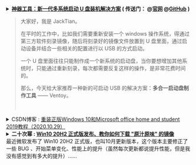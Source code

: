 <details>
    <summary>
    <b>
<a href="https://cloud.tencent.com/developer/article/1653118">神器工具：新一代多系统启动 U 盘装机解决方案</a>
        ( 传送门：
@<a href="https://www.ventoy.net/cn/">官网</a>
@<a href=https://github.com/ventoy/Ventoy">GitHub</a> )
</b> <br/>    
<blockquote> <p>大家好，我是 JackTian。</p>
<p>在平时的工作中，比如我们需要重新安装一个 windows 操作系统，得通过第三方软件刻录镜像，随后将刻录好的镜像文件放置到 U 盘里面，通过启动设备并结合一些相关的配置进行以 USB 的方式启动。</p>
<p>一个 U 盘里面往往只能制作成一个新系统的启动盘，当你要想增加其他系统时，只能通过重新刻录，每次都需要反复这样的操作，是非常花费时间的。</p>
<p>那么，今天给大家推荐一种新的可启动 USB 的解决方案：<strong>多合一启动盘制作工具</strong> —— Ventoy。</p>
<br/></blockquote>
</summary> 
<h1>
<span>神器工具：新一代多系统启动 U 盘装机解决方案</span>
</h1>
<div class="article-infos-wrap">
<div class="article-infos">
<span class="article-info">
<time dateTime="2020-06-30 14:37:10" title="2020-06-30 14:37:10"> 2020-06-30<span class="com-v-box">2020-06-30 14:37:10</span>
</time>
</span>
<span class="article-info">阅读 <!-- -->171</span>0</div>
<div class="article-infos-extra">
</div>
</div>
</div>
<div class="com-markdown-collpase">
<div class="com-markdown-collpase-main">
<div class="rno-markdown J-articleContent"><br/>
<img src="https://ask.qcloudimg.com/http-save/yehe-6849268/hjlflz0al5.jpeg"/><br/>

<img src="https://ask.qcloudimg.com/http-save/yehe-6849268/1ym74qaon6.png"/>
<br/>
<h4 id="%E4%BB%80%E4%B9%88%E6%98%AF-Ventoy%EF%BC%9F" name="%E4%BB%80%E4%B9%88%E6%98%AF-Ventoy%EF%BC%9F">
<strong>什么是 Ventoy？</strong>
</h4>
<p>Ventoy 是一个免费制作可启动 U 盘的开源工具，有了 Ventoy 就无需反复格式化 U 盘，只需把 ISO 文件拷贝到 U 盘里面就可以启动了，无需其他操作。</p>
<p>可一次性拷贝多个不同类型的 ISO 文件，在启动 Ventoy 时，将显示一个菜单来进行选择，无差异支持 Legacy BIOS 和 UEFI 模式。</p>
<h4 id="Ventoy-%E7%89%B9%E7%82%B9" name="Ventoy-%E7%89%B9%E7%82%B9">
<strong>Ventoy 特点</strong>
</h4>
<ul class="ul-level-0">
<li>开源、使用简单、快速</li>
<li>直接从 ISO 文件启动，无需解开</li>
<li>支持 Legacy + UEFI 模式（UEFI 模式支持安全启动）</li>
<li>支持持久化</li>
<li>支持直接启动 WIM 文件</li>
<li>支持自动安装部署</li>
<li>支持超过 4GB 的 ISO 文件</li>
<li>支持保留 ISO 原始的启动菜单</li>
<li>支持多种常见的操作系统（Windows、Linux、VMware ESXi 等）</li>
<li>支持插件扩展</li>
<li>支持启动过程中 U 盘设置写保护</li>
<li>支持 ISO 文件显示列表模式和目录模式</li>
<li>不影响 U 盘的使用，在升级时数据将不会丢失，无需跟随操作系统的升级而升级</li>
</ul>
<h4 id="Ventoy-%E5%AE%89%E8%A3%85%E5%8C%85%E4%B8%8B%E8%BD%BD%E5%9C%B0%E5%9D%80" name="Ventoy-%E5%AE%89%E8%A3%85%E5%8C%85%E4%B8%8B%E8%BD%BD%E5%9C%B0%E5%9D%80">
<strong>Ventoy 安装包下载地址</strong>
</h4>
<blockquote>
<p>https://ventoy.lanzous.com/b01bd54gb</p>
</blockquote>
<p>Ventoy 提供了 Windows 和 Linux 两个系统版本的控制工具，具体使用方法如下：</p>
<h4 id="Windows-%E5%AE%89%E8%A3%85-Ventoy" name="Windows-%E5%AE%89%E8%A3%85-Ventoy">
<strong>Windows 安装 Ventoy</strong>
</h4>
<p>下载  ventoy-1.0.12-windows.zip 安装包，解压。</p>
<p>执行 <code>Ventoy2Disk.exe</code>，选择 U 盘设备，点击<code>安装</code>按钮即可。</p>
<br/>
<img src="https://ask.qcloudimg.com/http-save/yehe-6849268/vg3odmyq7s.png"/>
<br/>
<ul class="ul-level-0">
<li>Ventoy In Package：当前安装包里面的 Ventoy 版本号；</li>
<li>Ventoy In Device：U 盘中已安装的 Ventoy 版本号，如果为空则表示未安装过 Ventoy；</li>
<li>Install：把 Ventoy 安装到 U 盘，只第一次时需要，其他情况只 Update 升级即可；</li>
<li>Update：升级 U 盘中的 Ventoy 版本，升级不会影响 ISO 文件；</li>
</ul>
<h4 id="Linux-%E5%AE%89%E8%A3%85-Ventoy" name="Linux-%E5%AE%89%E8%A3%85-Ventoy">
<strong>Linux 安装 Ventoy</strong>
</h4>
<p>下载 ventoy-1.0.12-linux.tar.gz 安装包，解压之后的目录下执行此脚本。</p>
<p>在终端以 root 用户权限执行如下命令：</p>
<pre class="prism-token token language-javascript"># sh Ventoy2Disk.sh -i /dev/XXX`
</pre>
<p>而对于一些操作系统（ubuntu / deepin）来说， 执行时需在前面加 sudo</p>
<pre class="prism-token token language-javascript">$ sudo sh Ventoy2Disk.sh -i /dev/XXX
</pre>
<p>其中<code>/dev/XXX</code>是 U 盘对应的设备名，比如：<code>/dev/sdb</code>，必须输入正确的设备名，如果输入错误可能会把你的系统盘格式化，
    因为 Ventoy 不会检查你摄入的设备名是本地磁盘还是 U 盘。</p>
<p>
<strong>选项含义：</strong>
</p>
<ul class="ul-level-0">
<li>-i：安装 ventoy 到磁盘中 （如果对应磁盘已经安装了 ventoy，则会失败）；</li>
<li>-I：强制安装 ventoy 到磁盘中；</li>
<li>-u：升级磁盘中的 ventoy 版本；</li>
</ul>
<blockquote>
<p>
<strong>注意：</strong> USB 驱动器将被格式化，安装后所有数据将会丢失。


只需要安装一次 Ventoy，之后所需要做的就是将 ISO 文件复制到 USB。


您也可以将其用作普通的 USB 驱动器来存储文件，这将不会影响 Ventoy 的功能。</p>
</blockquote>
<h4 id="%E6%8B%B7%E8%B4%9D-ISO-%E6%96%87%E4%BB%B6" name="%E6%8B%B7%E8%B4%9D-ISO-%E6%96%87%E4%BB%B6">
<strong>拷贝 ISO 文件</strong>
</h4>
<p>Ventoy 安装完成后，U 盘将会被分为两个区。</p>
<p>第一个分区：将会被默认格式化为 exFAT 格式的文件系统，这个分区你可以存放日常使用的普通文件，当作日常普通 U 盘使用。</p>
<p>当你再次需要制作启动盘时，你只需将 ISO 文件拷贝到此分区中即可。</p>
<p>你也可以将 ISO 文件存放置在其他任何位置，Ventoy 将会递归搜索所有目录和子目录，进行查找所有 ISO 文件，并按启动字母顺序进行列出。</p>
<blockquote>
<p>
<strong>注意：</strong> ISO 文件的完整路径（目录，子目录和文件名）不能包含空格或非 ASCII 字符，拷贝到 ISO 文件后，会直接做启动引导。</p>
</blockquote>
<h4 id="%E6%9B%B4%E6%96%B0-ISO-%E6%96%87%E4%BB%B6" name="%E6%9B%B4%E6%96%B0-ISO-%E6%96%87%E4%BB%B6">
<strong>更新 ISO 文件</strong>
</h4>
<p>如发布了新版本的 Ventoy，则可以将其更新到USB驱动器。</p>
<blockquote>
<p>
<strong>注意：</strong> 升级操作是安全的，第一个分区中的所有文件都将保持不变。</p>
</blockquote>
<h4 id="%E5%A4%9A%E7%B3%BB%E7%BB%9F%E5%90%AF%E5%8A%A8%E8%8F%9C%E5%8D%95%E9%80%89%E6%8B%A9" name="%E5%A4%9A%E7%B3%BB%E7%BB%9F%E5%90%AF%E5%8A%A8%E8%8F%9C%E5%8D%95%E9%80%89%E6%8B%A9">
<strong>多系统启动菜单选择</strong>
</h4>
<p>当你将 U 盘插在电脑上时，按 <code>del</code>、<code>F1</code>、<code>F8</code> 键进入主板选项启动 U 盘，这里考虑到不同设备的按键启动 U 盘的方式不同，可多次尝试不同的键即可显示出菜单。</p>
<p>进入菜单选项中选择你要安装的系统后，将会显示安装流程了。</p>
<p>如果你担心在物理机上操作会出现问题的话，可以提前先在自己的 VMware 虚拟机中验证一下你的 U 盘启动盘所有系统是否都能够顺利进入到正常的安装流程中。</p>
<br/>
<img src="https://ask.qcloudimg.com/http-save/yehe-6849268/9i7sylxpmq.png"/>
<br/>
<h4 id="%E4%BC%A0%E9%80%81%E9%97%A8%EF%BC%9A" name="%E4%BC%A0%E9%80%81%E9%97%A8%EF%BC%9A">
<strong>传送门：</strong>
</h4>
<p>官网地址：https://www.ventoy.net/
GitHub 地址：https://github.com/ventoy/Ventoy</p>
<h4 id="%E6%80%BB%E7%BB%93" name="%E6%80%BB%E7%BB%93">
<strong>总结</strong>
</h4>
<p>Ventoy 是一种新的可启动 USB 装机解决方案，相比传统装机的解决方案要好用的多，其 Ventoy 最终目的在于将制作好的 U 盘启动盘，依然是可以当作普通 U 盘进行使用。</p>
<p>你可随意删除或添加操作系统 ISO 镜像文件，不必每安装一个操作系统需先将它进行格式化，而针对大容量的 U 盘来说，同时也有了更多空余空间的使用存放其他文件。</p>
<p>当某一个系统更新换代了，你如果想更新系统，无需每次将新版本的系统镜像刻录至 U 盘中做启动盘，大大节省了你装机时的工作效率。</p>
</div>
</details>

<details>
    <summary>
    CSDN博客 : <a href="https://blog.csdn.net/jing_zhong/article/details/109353456">重装正版Windows 10和Microsoft office home and student 2019教程（2020.10.29）</a>
     </summary> 
  <h1>目录</h1> 
<h2>环境准备&#xff1a;一个U盘&#xff08;至少8G&#xff09;</h2> 
<h2>步骤</h2> 
<h3>        第一步  利用微软下载工具制作U盘启动盘</h3> 
<p>           到微软官网下载Windows 10 界面&#xff0c;“点击立即下载工具”后会弹出一个下载界面&#xff0c;</p> 
<p style="text-align:center;"><img alt="" src="https://img-blog.csdnimg.cn/2020102910534752.jpg?x-oss-process&#61;image/watermark,type_ZmFuZ3poZW5naGVpdGk,shadow_10,text_aHR0cHM6Ly9ibG9nLmNzZG4ubmV0L2ppbmdfemhvbmc&#61;,size_16,color_FFFFFF,t_70" /></p> 
<p>          下载此文件MediaCreationTool20H2.exe完成后&#xff0c;双击运行&#xff08;此时记得将U盘插到电脑上&#xff09;</p> 
<p style="text-align:center;"><img alt="" height="148" src="https://img-blog.csdnimg.cn/20201029105449660.jpg" width="978" /></p> 
<p>         运行后&#xff0c;如下图所示&#xff0c;选择自己所需的配置&#xff0c;接受许可&#xff0c;选择为另一台电脑创建安装介质&#xff0c;选择Windows10系统的语言、体系结构和版本&#xff0c;安装介质选择U盘&#xff0c;一直点击下一步&#xff0c;</p> 
<p style="text-align:center;"><img alt="" src="https://img-blog.csdnimg.cn/20201029105717441.jpg?x-oss-process&#61;image/watermark,type_ZmFuZ3poZW5naGVpdGk,shadow_10,text_aHR0cHM6Ly9ibG9nLmNzZG4ubmV0L2ppbmdfemhvbmc&#61;,size_16,color_FFFFFF,t_70" /></p> 
<p style="text-align:center;"><img alt="" src="https://img-blog.csdnimg.cn/2020102910573649.jpg?x-oss-process&#61;image/watermark,type_ZmFuZ3poZW5naGVpdGk,shadow_10,text_aHR0cHM6Ly9ibG9nLmNzZG4ubmV0L2ppbmdfemhvbmc&#61;,size_16,color_FFFFFF,t_70" /></p> 
<p style="text-align:center;"><img alt="" src="https://img-blog.csdnimg.cn/20201029105753255.jpg?x-oss-process&#61;image/watermark,type_ZmFuZ3poZW5naGVpdGk,shadow_10,text_aHR0cHM6Ly9ibG9nLmNzZG4ubmV0L2ppbmdfemhvbmc&#61;,size_16,color_FFFFFF,t_70" /></p> 
<p style="text-align:center;"><img alt="" src="https://img-blog.csdnimg.cn/20201029105813483.jpg?x-oss-process&#61;image/watermark,type_ZmFuZ3poZW5naGVpdGk,shadow_10,text_aHR0cHM6Ly9ibG9nLmNzZG4ubmV0L2ppbmdfemhvbmc&#61;,size_16,color_FFFFFF,t_70" /></p> 
<p>         然后选择自己插在电脑上的U盘即可&#xff0c;程序会自动下载Windows10系统到U盘中&#xff0c;同时会将U盘格式化。最后&#xff0c;U盘启动盘制作完成后拔掉即可。</p> 
<h3>        第二步  为另一台电脑安装Windows 10系统</h3> 
<p>           首先在要安装Windows10系统的电脑上插好刚才制作好的U盘&#xff0c;点击开机键启动电脑&#xff0c;当出现电脑的品牌图标后&#xff0c;多次点击bios启动键&#xff08;如F12&#xff09;&#xff0c;不同品牌的电脑bios键有所不同&#xff0c;进入后选择UEFI U盘来引导&#xff08;boot&#xff09;并按Enter键确认</p> 
<p style="text-align:center;"><img alt="" src="https://img-blog.csdnimg.cn/20201029111257650.jpg?x-oss-process&#61;image/watermark,type_ZmFuZ3poZW5naGVpdGk,shadow_10,text_aHR0cHM6Ly9ibG9nLmNzZG4ubmV0L2ppbmdfemhvbmc&#61;,size_16,color_FFFFFF,t_70" /></p> 
<p>           此时就会进入用户界面来正常安装Windows10系统&#xff0c;界面会让用户选择系统安装的分区&#xff0c;一般来说都选固态的128G硬盘。</p> 
<p style="text-align:center;"><img alt="" src="https://img-blog.csdnimg.cn/2020102919595048.png?x-oss-process&#61;image/watermark,type_ZmFuZ3poZW5naGVpdGk,shadow_10,text_aHR0cHM6Ly9ibG9nLmNzZG4ubmV0L2ppbmdfemhvbmc&#61;,size_16,color_FFFFFF,t_70" /></p> 
<p style="text-align:center;"><img alt="" src="https://img-blog.csdnimg.cn/20201029200036887.png?x-oss-process&#61;image/watermark,type_ZmFuZ3poZW5naGVpdGk,shadow_10,text_aHR0cHM6Ly9ibG9nLmNzZG4ubmV0L2ppbmdfemhvbmc&#61;,size_16,color_FFFFFF,t_70" /></p> 
<p> </p> 
<p style="text-align:center;"><img alt="" src="https://img-blog.csdnimg.cn/2020102919571296.jpg?x-oss-process&#61;image/watermark,type_ZmFuZ3poZW5naGVpdGk,shadow_10,text_aHR0cHM6Ly9ibG9nLmNzZG4ubmV0L2ppbmdfemhvbmc&#61;,size_16,color_FFFFFF,t_70" /></p> 
<p> </p> 
<p>          如果遇到Bitlocker加锁的情况提示选定分区上启用了BitLocker驱动器加密&#xff0c;则无法正常安装&#xff08;如上图所示&#xff09;&#xff0c;<a href="https://www.baidu.com/link?url&#61;TqWlfaXjGlRlxkQwIxL8jYfYWA7VKTpFaFMEHJolosr6W4cfBlpAd17jPqIqj8krGKjEWmiGuZ25Eiwf0gwxWIlu-8DDD51UcpyQfdaFsoRs78BUwT1ouPaagiAQG5Od&amp;wd&#61;&amp;eqid&#61;8f79090a0004421d000000065f9a3325">需要登录微软账号查找我的BitLocker恢复密钥</a>&#xff0c;在自己的微软账号界面中可以看到自己的恢复密钥&#xff1a;</p> 
<p style="text-align:center;"><img alt="" src="https://img-blog.csdnimg.cn/20201029195845938.jpg?x-oss-process&#61;image/watermark,type_ZmFuZ3poZW5naGVpdGk,shadow_10,text_aHR0cHM6Ly9ibG9nLmNzZG4ubmV0L2ppbmdfemhvbmc&#61;,size_16,color_FFFFFF,t_70" /></p> 
<p>          然后在Windows安装界面选择修复计算机&#xff0c;选择疑难解答-&gt;高级选项-&gt;命令提示符</p> 
<p style="text-align:center;"><img alt="" src="https://img-blog.csdnimg.cn/20201029200131847.jpg?x-oss-process&#61;image/watermark,type_ZmFuZ3poZW5naGVpdGk,shadow_10,text_aHR0cHM6Ly9ibG9nLmNzZG4ubmV0L2ppbmdfemhvbmc&#61;,size_16,color_FFFFFF,t_70" /></p> 
<p style="text-align:center;"><img alt="" src="https://img-blog.csdnimg.cn/20201029200224223.jpg?x-oss-process&#61;image/watermark,type_ZmFuZ3poZW5naGVpdGk,shadow_10,text_aHR0cHM6Ly9ibG9nLmNzZG4ubmV0L2ppbmdfemhvbmc&#61;,size_16,color_FFFFFF,t_70" /></p> 
<p style="text-align:center;"><img alt="" src="https://img-blog.csdnimg.cn/20201029200252591.jpg?x-oss-process&#61;image/watermark,type_ZmFuZ3poZW5naGVpdGk,shadow_10,text_aHR0cHM6Ly9ibG9nLmNzZG4ubmV0L2ppbmdfemhvbmc&#61;,size_16,color_FFFFFF,t_70" /></p> 
<p>         在命令提示符界面&#xff08;相当于cmd窗口&#xff09;&#xff0c;依次输入以下四步命令&#xff1a;</p> 
<p>&#xff08;1&#xff09;diskpart命令是为了执行diskpart工具</p> 
<p>&#xff08;2&#xff09;list disk &#xff08;列出磁盘列表&#xff09;</p> 
<p>&#xff08;3&#xff09;select disk X(X这里应替换为0或1或2),具体要看自己需要把Windows10系统安装到那块硬盘上&#xff0c;请务必看清楚&#xff0c;因为这时候U盘也会出现在列表里&#xff0c;下一步的命令会清空硬盘里所有的分区</p> 
<p>&#xff08;4&#xff09;clean &#xff08;对硬盘分区进行清理&#xff0c;恢复初始化&#xff0c;彻底清理掉&#xff09;</p> 
<pre><code class="language-bash">diskpart
list disk
select disk 0
clean</code></pre> 
<p>           然后重新启动电脑进行U盘安装Windows10正版系统&#xff0c;选择好Windows10要安装的分区为电脑的固态硬盘&#xff0c;之后一直点击下一步即可&#xff0c;最后建议连接以太网在系统中登录自己微软账号&#xff0c;安装完后的系统如下图所示&#xff1a;</p> 
<p style="text-align:center;"><img alt="" src="https://img-blog.csdnimg.cn/20201029201024841.jpg?x-oss-process&#61;image/watermark,type_ZmFuZ3poZW5naGVpdGk,shadow_10,text_aHR0cHM6Ly9ibG9nLmNzZG4ubmV0L2ppbmdfemhvbmc&#61;,size_16,color_FFFFFF,t_70" /></p> 
<h3>     </h3> 
<p style="text-align:center;"><img alt="" src="https://img-blog.csdnimg.cn/20201029202454411.jpg?x-oss-process&#61;image/watermark,type_ZmFuZ3poZW5naGVpdGk,shadow_10,text_aHR0cHM6Ly9ibG9nLmNzZG4ubmV0L2ppbmdfemhvbmc&#61;,size_16,color_FFFFFF,t_70" /></p> 
<h3>        第三步 安装Microsoft home and student 2019</h3> 
<p>           由于刚才安装好的Windows10正版系统自带的时Office 365&#xff0c;并且这个Office 365只能免费试用过期后还需购买&#xff0c;所以为了安装Microsoft home and student 2019,需要安装包文件&#xff0c;首先登录自己的微软账号&#xff0c;进入服务与订阅一栏&#xff0c;界面中可查看到自己订阅的产品&#xff0c;其中就有Microsoft home and student 2019,点击右侧的<strong>安装</strong></p> 
<p style="text-align:center;"><img alt="" src="https://img-blog.csdnimg.cn/20201029201445104.jpg?x-oss-process&#61;image/watermark,type_ZmFuZ3poZW5naGVpdGk,shadow_10,text_aHR0cHM6Ly9ibG9nLmNzZG4ubmV0L2ppbmdfemhvbmc&#61;,size_16,color_FFFFFF,t_70" /></p> 
<p>下载的文件就是Office 家庭和学生版2019的离线版安装包&#xff0c;大小为3.6GB&#xff0c;文件名为 HomeStudent2019Retail .img</p> 
<p style="text-align:center;"><img alt="" height="52" src="https://img-blog.csdnimg.cn/20201029201708744.jpg" width="213" /></p> 
<p>下载完成后&#xff0c;双击HomeStudent2019Retail.img文件&#xff0c;可以根据自身需要选择32位或64位的Setup.exe进行Office家庭和学生版2019的安装&#xff08;如果提示无法安装&#xff0c;则需要将Office 365卸载掉并重启电脑&#xff09;&#xff0c;安装完成后登录个人微软账号&#xff0c;打开word-&gt;帐户&#xff0c;右侧会显示本产品属于自己的微软账号&#xff0c;并且Office已经激活。</p> 
<p style="text-align:center;"><img alt="" src="https://img-blog.csdnimg.cn/20201029202526508.jpg?x-oss-process&#61;image/watermark,type_ZmFuZ3poZW5naGVpdGk,shadow_10,text_aHR0cHM6Ly9ibG9nLmNzZG4ubmV0L2ppbmdfemhvbmc&#61;,size_16,color_FFFFFF,t_70" /></p> 
</details>

<details>
    <summary>
    <b>二十次幂 : <a href="https://www.ershicimi.com/p/05b446a790fe3813278b7de17791a19c">Win10 20H2 正式版发布、教你如何下载 "原汁原味" 的镜像</a></b><br/>
        最近微软发布了 Win10 20H2 正式版，也叫10月更新版本，这个版本主要修正了一些 BUG 、开始菜单变化、性能上的提升（虽然每次更新都说提升性能，但是我没有感觉到有多大的提升）……<br/>
     </summary> 
      <div class=" article-box index-content " style="width: 840px;">

                    <h1 class="article-title">Win10 20H2 正式版发布、教你如何下载 &#34;原汁原味&#34; 的镜像</h1>
                    <div class="article-sub">
                        <span>
<a href="/a/l3wykRjb">下1个好软件</a>
</span>
                        <span>2020-10-26 09:55</span>
                    </div>
                    <div class="article-content">

                        
                             <div class="rich_media_content" id="js_content" style="visibility: visible;">
<p style="text-align: left;" data-mpa-powered-by="yiban.io">
<span style="font-size: 16px;">最近微软发布了 Win10 20H2 正式版，也叫10月更新版本，这个版本主要修正了一些 BUG 、开始菜单变化、性能上的提升（虽然每次更新都说提升性能，但是我没有感觉到有多大的提升）……</span>
</p>
<p style="text-align: left;">
<span style="font-size: 16px;">
<br/>
</span>
</p>
<p style="text-align: center;">
<img class="rich_pages js_insertlocalimg" data-ratio="0.6675" data-s="300,640" data-src="https://mmbiz.qpic.cn/sz_mmbiz_png/SP35P9ibAg5Giac2OQ41dgwYsHxR8LfjticTu8pK0rsKDN4PXH44luNoSLV0n8iaLx5ppkQibtO2lHN67prJT9nLQKA/640?wx_fmt=png" data-type="png" data-w="800" style=""/>
</p>
<p style="text-align: left;">
<br/>
</p>
<section data-mpa-template="t" mpa-from-tpl="t">
<section data-mpa-template="t" mpa-from-tpl="t">
<section powered-by="xiumi.us" mpa-from-tpl="t">
<section mpa-from-tpl="t" style="margin-top: 10px;margin-bottom: 10px;text-align: left;">
<section mpa-from-tpl="t" style="display: inline-block;vertical-align: top;">
<section mpa-from-tpl="t" style="margin-bottom: -6px;padding-right: 2px;padding-left: 2px;line-height: 1em;font-size: 18px;color: rgb(72, 64, 64);">
<p>
<span style="color: rgb(0, 0, 0);">
<strong mpa-from-tpl="t" mpa-is-content="t">Win10 20H2主要更新</strong>
</span>
</p>
</section>
<section mpa-from-tpl="t" style="width: 188.012px;height: 10px;background-color: rgb(221, 223, 223);">
<br mpa-from-tpl="t"/>
</section>
</section>
</section>
</section>
</section>
</section>
<ul class="list-paddingleft-2" style="width: 577.412px;list-style-type: circle;">
<li style="font-size: 16px;">
<p style="text-align: left;">支持修改显示器高刷新率（120Hz、144Hz）</p>
</li>
<li style="font-size: 16px;">
<p style="text-align: left;">开始菜单可自动根据系统主题调整颜色，以及多彩效果</p>
</li>
<li style="font-size: 16px;">
<p style="text-align: left;">系统设置模块被迁移至设置面板</p>
</li>
<li style="font-size: 16px;">
<p style="text-align: left;">新版 Edge 浏览器</p>
</li>
<li style="font-size: 16px;">
<p style="text-align: left;">网页支持 Alt+TAB 快捷键切换</p>
</li>
<li style="font-size: 16px;">
<p style="text-align: left;">全新文件关联设置</p>
</li>
<li style="font-size: 16px;">
<p style="text-align: left;">存储感知功能更智能</p>
</li>
<li style="font-size: 16px;">
<p style="text-align: left;">专注助手优化，减少通知</p>
</li>
<li style="font-size: 16px;">
<p style="text-align: left;">提高了更新速度<br/>
</p>
</li>
</ul>
<p>
<br/>
</p>
<p style="text-align: left;">
<span style="font-size: 16px;">按照微软更新 Win10 的惯例，除了新增功能的同时，也带来了一些 BUG ，例如有网友已经出现了黑屏，资源管理器频繁崩溃、打印问题以及 "重置此电脑" 功能失效……不过也有的网友表示安装更新后一切正常。</span>
</p>
<p>
<br/>
</p>
<p style="text-align: left;">
<span style="font-size: 16px;">目前微软已经开始推送 Win10 20H2 正式版更新，但是也有一些电脑还没收到更新，如果你想提前体验 <span style="text-align: left;">Win10 20H2 </span>(BUG)，可以手动更新 / 全新安装。</span>
</p>
<p style="text-align: left;">
<span style="font-size: 16px;">
<br/>
</span>
</p>
<p style="text-align: left;">
<span style="font-size: 16px;">微软官方也已经提供了 Win10 20H2 镜像下载，可以自己下载后更新或者制作 U 盘启动全新安装。</span>
</p>
<p>
<br/>
</p>
<section data-mpa-template="t" mpa-from-tpl="t">
<section data-mpa-template="t" mpa-from-tpl="t">
<section style="box-sizing: border-box;" powered-by="xiumi.us" mpa-from-tpl="t">
<section style="margin-top: 10px;margin-bottom: 10px;text-align: left;box-sizing: border-box;" mpa-from-tpl="t">
<section style="display: inline-block;vertical-align: top;box-sizing: border-box;" mpa-from-tpl="t">
<section style="margin-bottom: -6px;line-height: 1em;padding-left: 2px;padding-right: 2px;font-size: 18px;color: rgb(72, 64, 64);box-sizing: border-box;" mpa-from-tpl="t">
<p style="margin: 0px;padding: 0px;box-sizing: border-box;">
<span style="color: rgb(0, 0, 0);">
<strong style="box-sizing: border-box;" mpa-from-tpl="t" mpa-is-content="t">制作Win10的U盘安装盘</strong>
</span>
</p>
</section>
<section style="width: 100%;height: 10px;background-color: rgb(221, 223, 223);box-sizing: border-box;" mpa-from-tpl="t">
<br mpa-from-tpl="t"/>
</section>
</section>
</section>
</section>
</section>
</section>
<p style="text-align: left;">
<span style="font-size: 16px;">从 Win10 20H2 发布后，有小伙伴问雷锋哥去哪里下载 "原汁原味" 的微软官方镜像，担心网上下载的镜像都被加过料，植入广告啥的。</span>
</p>
<p style="text-align: left;">
<span style="font-size: 16px;">
<br/>
</span>
</p>
<p style="text-align: left;">
<span style="font-size: 16px;">其实微软官方有提供了一款「MediaCreationTool」工具，可以从官方下载最新Win10 镜像，支持升级当前系统或制作成 U盘 / DVD安装盘。</span>
</p>
<p style="text-align: left;">
<span style="font-size: 16px;">
<br/>
</span>
</p>
<p style="text-align: center;">
<img class="rich_pages js_insertlocalimg" data-ratio="0.8877805486284289" data-s="300,640" data-src="https://mmbiz.qpic.cn/sz_mmbiz_png/SP35P9ibAg5Giac2OQ41dgwYsHxR8LfjticSZ0iaGaYlv4R8XiaA5pwIKbu9omhDXHsIesjkvO4wOBCqFtu2XsANjbw/640?wx_fmt=png" data-type="png" data-w="802" style=""/>
</p>
<p style="text-align: left;">
<br/>
</p>
<p style="text-align: left;">
<span style="font-size: 16px;">这里雷锋哥以制作 Win10 启动盘为例，电脑插上 U 盘，记得先备份好你 U 盘里面的资料哦。然后<span style="text-align: left;">「MediaCreationTool」</span>选择语言、系统版本、32位/64位。</span>
</p>
<p style="text-align: left;">
<span style="font-size: 16px;">
<br/>
</span>
</p>
<p style="text-align: center;">
<img class="rich_pages js_insertlocalimg" data-ratio="0.8877805486284289" data-s="300,640" data-src="https://mmbiz.qpic.cn/sz_mmbiz_png/SP35P9ibAg5Giac2OQ41dgwYsHxR8LfjticaiaEcsibyGIBy0gBh35wvuOZhCWIY4lyy2ibBfIGeQbHButgiavibPa9iaFg/640?wx_fmt=png" data-type="png" data-w="802" style=""/>
</p>
<p style="text-align: left;">
<br/>
</p>
<p style="text-align: left;">
<span style="font-size: 16px;">这里可以选择制作 U 盘启动，或者生成 ISO 镜像。我们选择 U盘 。</span>
</p>
<p style="text-align: left;">
<br/>
</p>
<p style="text-align: center;">
<img class="rich_pages js_insertlocalimg" data-ratio="0.8877805486284289" data-s="300,640" data-src="https://mmbiz.qpic.cn/sz_mmbiz_png/SP35P9ibAg5Giac2OQ41dgwYsHxR8LfjticSX4GlcK0obkQvnOoKms3leX4pvyKIHOX6eAaa6s8AmicGWuRRaeljCw/640?wx_fmt=png" data-type="png" data-w="802" style=""/>
</p>
<p style="text-align: left;">
<br/>
</p>
<p style="text-align: left;">
<span style="font-size: 16px;">接下来就耐心等待下载 Win10 的镜像，通常都可以满速下载，但有时候也会抽风，可以尝试更换 DNS。</span>
</p>
<p style="text-align: left;">
<br/>
</p>
<p style="text-align: center;">
<img class="rich_pages" data-ratio="0.8877805486284289" data-s="300,640" data-src="https://mmbiz.qpic.cn/sz_mmbiz_png/SP35P9ibAg5Giac2OQ41dgwYsHxR8LfjticlyQETphADcA99NoH8m3OucuIr9IIZW06H61gicrtaXG73CNwznWd79Q/640?wx_fmt=png" data-type="png" data-w="802" style=""/>
</p>
<p style="text-align: left;">
<br/>
</p>
<p style="text-align: left;">
<span style="font-size: 16px;">下载完毕后<span style="text-align: left;">「MediaCreationTool」</span>就会自动开始创建 U 盘启动盘，如果提示找不到 U 盘，请重新拔插下，或者换个 USB 接口试试。<br/>
</span>
</p>
<p style="text-align: left;">
<br/>
</p>
<p style="text-align: center;">
<img class="rich_pages js_insertlocalimg" data-ratio="0.8877805486284289" data-s="300,640" data-src="https://mmbiz.qpic.cn/sz_mmbiz_png/SP35P9ibAg5Giac2OQ41dgwYsHxR8LfjticuaXsbHvofoBHVekhQolj97FJk2hMhoxKWrkREoVgcoianr0BkGIMClA/640?wx_fmt=png" data-type="png" data-w="802" style=""/>
</p>
<p style="text-align: left;">
<br/>
</p>
<p style="text-align: left;">
<span style="font-size: 16px;">U盘启动安装系统，这里就不多说了哈，一般都是进入 BIOS 或者按快捷键设置启动项，选择 U 盘，进入 Win10 安装界面后，选择要安装的盘符就完事了。</span>
<br/>
</p>
<p style="text-align: left;">
<br/>
</p>
<section data-mpa-template="t" mpa-from-tpl="t">
<section data-mpa-template="t" mpa-from-tpl="t">
<section style="box-sizing: border-box;" powered-by="xiumi.us" mpa-from-tpl="t">
<section style="margin-top: 10px;margin-bottom: 10px;text-align: left;box-sizing: border-box;" mpa-from-tpl="t">
<section style="display: inline-block;vertical-align: top;box-sizing: border-box;" mpa-from-tpl="t">
<section style="margin-bottom: -6px;line-height: 1em;padding-left: 2px;padding-right: 2px;font-size: 18px;color: rgb(72, 64, 64);box-sizing: border-box;" mpa-from-tpl="t">
<p style="margin: 0px;padding: 0px;box-sizing: border-box;">
<span style="color: rgb(0, 0, 0);">
<strong style="box-sizing: border-box;" mpa-from-tpl="t" mpa-is-content="t">下载企业版镜像</strong>
</span>
</p>
</section>
<section style="width: 100%;height: 10px;background-color: rgb(221, 223, 223);box-sizing: border-box;" mpa-from-tpl="t">
<br mpa-from-tpl="t"/>
</section>
</section>
</section>
</section>
</section>
</section>
<p style="text-align: left;">
<span style="font-size: 16px;">微软的「MediaCreationTool」默认是没有提供企业版 Win10 下载，只有专业版和家庭版，不过利用小技巧也是可以下载到企业版镜像。</span>
</p>
<p style="text-align: left;">
<span style="font-size: 16px;">
<br/>
</span>
</p>
<p style="text-align: left;">
<span style="font-size: 16px;">在<span style="text-align: left;">「MediaCreationTool」</span>所在的目录，按住 Shift + 右键，选择 <strong>"<span style="text-align: justify;">PowerShell 命令窗口运行</span>" </strong>。</span>
</p>
<p style="text-align: left;">
<span style="font-size: 16px;">
<br/>
</span>
</p>
<p style="text-align: center;">
<img class="rich_pages js_insertlocalimg" data-ratio="0.6549707602339181" data-s="300,640" data-src="https://mmbiz.qpic.cn/sz_mmbiz_png/SP35P9ibAg5Giac2OQ41dgwYsHxR8LfjticIyibuqpK3AKCSDc0k6Vm1Eq0JXdcM8VnmhLMFTY9Wria3SAmrYhUUHiaA/640?wx_fmt=png" data-type="png" data-w="684" style=""/>
</p>
<p style="text-align: left;">
<br/>
</p>
<p style="text-align: left;">
<span style="font-size: 16px;">然后在 PowerShell 里面输入下面的命令：<br/>
</span>
</p>
<p>
<br/>
</p>
<p style="text-align: left;">
<span style="font-size: 14px;text-decoration: underline;color: rgb(136, 136, 136);">.\MediaCreationTool20H2.exe /Eula Accept /Retail /MediaArch x64 /MediaLangCode zh-CN /MediaEdition Enterprise</span>
</p>
<p style="text-align: left;">
<span style="font-size: 14px;text-decoration: underline;color: rgb(136, 136, 136);">
<br/>
</span>
</p>
<p style="text-align: left;">
<span style="font-size: 16px;">如果需要安装序列号，微软官方有提供：</span>
</p>
<p style="text-align: left;">
<span style="font-size: 16px;">
<br/>
</span>
</p>
<ul class="list-paddingleft-2" style="margin-bottom: 1em;width: 513.781px;white-space: normal;letter-spacing: 0.544px;color: rgb(0, 0, 0);font-size: 16px;font-family: &quot;PingFang SC&quot;, &quot;Lantinghei SC&quot;, &quot;Microsoft YaHei&quot;, &quot;HanHei SC&quot;, &quot;Helvetica Neue&quot;, &quot;Open Sans&quot;, Arial, &quot;Hiragino Sans GB&quot;, &#x5FAE;&#x8F6F;&#x96C5;&#x9ED1;, STHeiti, &quot;WenQuanYi Micro Hei&quot;;text-align: start;background-color: rgba(253, 253, 253, 0.85);">
<li style="padding-top: 8px;padding-bottom: 8px;border-bottom: 1px solid rgb(235, 235, 235);font-size: 14px;">
<p>
<strong>序列号：</strong>https://docs.microsoft.com/en-us/windows-server/get-started/kmsclientkeys</p>
</li>
</ul>
<p>
<br/>
</p>
<p style="text-align: center;">
<img class="rich_pages js_insertlocalimg" data-ratio="0.8877805486284289" data-s="300,640" data-src="https://mmbiz.qpic.cn/sz_mmbiz_png/SP35P9ibAg5Giac2OQ41dgwYsHxR8LfjticDtwE7wvo5WQkDW3ibKIkSHVQIydLwflz64MkMecORjuHH2gCSouGbQw/640?wx_fmt=png" data-type="png" data-w="802" style=""/>
</p>
<p style="text-align: center;">
<br/>
</p>
<section data-mpa-template="t" mpa-from-tpl="t">
<section data-mpa-template="t" mpa-from-tpl="t">
<section style="box-sizing: border-box;" powered-by="xiumi.us" mpa-from-tpl="t">
<section style="margin-top: 10px;margin-bottom: 10px;text-align: left;box-sizing: border-box;" mpa-from-tpl="t">
<section style="display: inline-block;vertical-align: top;box-sizing: border-box;" mpa-from-tpl="t">
<section style="margin-bottom: -6px;line-height: 1em;padding-left: 2px;padding-right: 2px;font-size: 18px;color: rgb(72, 64, 64);box-sizing: border-box;" mpa-from-tpl="t">
<p style="margin: 0px;padding: 0px;box-sizing: border-box;">
<span style="color: rgb(0, 0, 0);">
<strong style="box-sizing: border-box;" mpa-from-tpl="t" mpa-is-content="t">总结</strong>
</span>
</p>
</section>
<section style="width: 100%;height: 10px;background-color: rgb(221, 223, 223);box-sizing: border-box;" mpa-from-tpl="t">
<br mpa-from-tpl="t"/>
</section>
</section>
</section>
</section>
</section>
</section>
<p style="text-align: left;">
<span style="font-size: 16px;">这可以是说超级简单制作 Win10 启动安装盘的方法了，由于是利用微软官方工具，所以不用担心镜像被修改啥的。现在你还敢说你不会安装系统么？</span>
</p>
<p>
<br/>
</p>
<section data-mpa-template="t" mpa-from-tpl="t">
<section data-mpa-template="t" mpa-from-tpl="t">
<section style="box-sizing: border-box;" powered-by="xiumi.us" mpa-from-tpl="t">
<section style="margin-top: 10px;margin-bottom: 10px;text-align: left;box-sizing: border-box;" mpa-from-tpl="t">
<section style="display: inline-block;vertical-align: top;box-sizing: border-box;" mpa-from-tpl="t">
<section style="margin-bottom: -6px;line-height: 1em;padding-left: 2px;padding-right: 2px;font-size: 18px;color: rgb(72, 64, 64);box-sizing: border-box;" mpa-from-tpl="t">
<p style="margin: 0px;padding: 0px;box-sizing: border-box;">
<span style="color: rgb(0, 0, 0);">
<strong style="box-sizing: border-box;" mpa-from-tpl="t" mpa-is-content="t">下载</strong>
</span>
</p>
</section>
<section style="width: 100%;height: 10px;background-color: rgb(221, 223, 223);box-sizing: border-box;" mpa-from-tpl="t">
<br mpa-from-tpl="t"/>
</section>
</section>
</section>
</section>
</section>
</section>
<ul class="list-paddingleft-2" style="margin-bottom: 1em;letter-spacing: 0.544px;white-space: normal;width: 513.781px;color: rgb(0, 0, 0);font-size: 16px;font-family: &quot;PingFang SC&quot;, &quot;Lantinghei SC&quot;, &quot;Microsoft YaHei&quot;, &quot;HanHei SC&quot;, &quot;Helvetica Neue&quot;, &quot;Open Sans&quot;, Arial, &quot;Hiragino Sans GB&quot;, &#x5FAE;&#x8F6F;&#x96C5;&#x9ED1;, STHeiti, &quot;WenQuanYi Micro Hei&quot;;text-align: start;background-color: rgba(253, 253, 253, 0.85);">
<li style="padding-top: 8px;padding-bottom: 8px;border-bottom: 1px solid rgb(235, 235, 235);font-size: 14px;">
<p>
<strong>网盘下载：</strong>https://lanzoux.com/iwgZfhnco6h</p>
</li>
<li style="padding-top: 8px;padding-bottom: 8px;border-bottom: 1px solid rgb(235, 235, 235);font-size: 14px;">
<p>
<strong>微软官方：</strong>https://www.microsoft.com/zh-cn/software-download/windows10</p>
</li>
</ul>
<p>
<br/>
</p>
<section data-mpa-template="t" mpa-from-tpl="t" style="font-family: -apple-system-font, BlinkMacSystemFont, &quot;Helvetica Neue&quot;, &quot;PingFang SC&quot;, &quot;Hiragino Sans GB&quot;, &quot;Microsoft YaHei UI&quot;, &quot;Microsoft YaHei&quot;, Arial, sans-serif;letter-spacing: 0.544px;white-space: normal;background-color: rgb(255, 255, 255);">
<section data-mpa-template="t" mpa-from-tpl="t">
<section powered-by="xiumi.us" mpa-from-tpl="t">
<section mpa-from-tpl="t" style="margin-top: 10px;margin-bottom: 10px;text-align: left;">
<section mpa-from-tpl="t" style="display: inline-block;vertical-align: top;">
<section mpa-from-tpl="t" style="margin-bottom: -6px;padding-right: 2px;padding-left: 2px;line-height: 1em;font-size: 18px;color: rgb(72, 64, 64);">
<p>
<span style="color: rgb(0, 0, 0);">
<strong mpa-from-tpl="t" mpa-is-content="t">相关文章</strong>
</span>
</p>
</section>
<section mpa-from-tpl="t" style="width: 78.1875px;height: 10px;background-color: rgb(180, 217, 250);">
<br mpa-from-tpl="t"/>
</section>
</section>
</section>
</section>
</section>
</section>
<ul class="list-paddingleft-2" style="margin-bottom: 1em;letter-spacing: 0.544px;white-space: normal;width: 513.781px;color: rgb(0, 0, 0);font-size: 16px;font-family: &quot;PingFang SC&quot;, &quot;Lantinghei SC&quot;, &quot;Microsoft YaHei&quot;, &quot;HanHei SC&quot;, &quot;Helvetica Neue&quot;, &quot;Open Sans&quot;, Arial, &quot;Hiragino Sans GB&quot;, &#x5FAE;&#x8F6F;&#x96C5;&#x9ED1;, STHeiti, &quot;WenQuanYi Micro Hei&quot;;text-align: start;background-color: rgba(253, 253, 253, 0.85);">
<li style="padding-top: 8px;padding-bottom: 8px;border-bottom: 1px solid rgb(235, 235, 235);font-size: 14px;">
<p>
<a target="_blank" href="http://mp.weixin.qq.com/s?__biz=MzIxOTE5MDY5Mw==&amp;mid=2650893061&amp;idx=2&amp;sn=df2720260c7f90b95aba1fb1377e64b3&amp;chksm=8c2acfcfbb5d46d9781a68c891820219ede641fb2cb636e083a37e43f604b2d3486f51cb5499&amp;scene=21#wechat_redirect" data-itemshowtype="0" tab="innerlink" data-linktype="2">把 Windows 10 系统安装进U盘，即插即用！</a>
<br/>
</p>
</li>
<li style="padding-top: 8px;padding-bottom: 8px;border-bottom: 1px solid rgb(235, 235, 235);font-size: 14px;">
<p>
<a target="_blank" href="http://mp.weixin.qq.com/s?__biz=MzIxOTE5MDY5Mw==&amp;mid=2650892602&amp;idx=4&amp;sn=599adf0e967ca7181c0ca3c5d2fc6ffc&amp;chksm=8c2acdf0bb5d44e66a722619ead6dd45b0ee0205930ea48c3689ec79f82fbdb03706abb42abf&amp;scene=21#wechat_redirect" data-itemshowtype="0" tab="innerlink" data-linktype="2">奇淫巧技 | Windows 10 启动不够快？你需要这样安装系统</a>
<br/>
</p>
</li>
</ul>
<p>
<br/>
</p>
<p style="font-family: -apple-system-font, BlinkMacSystemFont, &quot;Helvetica Neue&quot;, &quot;PingFang SC&quot;, &quot;Hiragino Sans GB&quot;, &quot;Microsoft YaHei UI&quot;, &quot;Microsoft YaHei&quot;, Arial, sans-serif;letter-spacing: 0.544px;white-space: normal;background-color: rgb(255, 255, 255);">
<img class="rich_pages" data-ratio="0.7789351851851852" data-s="300,640" data-type="jpeg" data-w="864" data-src="https://mmbiz.qpic.cn/sz_mmbiz_png/SP35P9ibAg5HyIAfrzicHTU9Fg8iaSNrzUssuHrp2G8JedQt41LV9O31RWtnVNB56HCJKjwlQhpgcicicbfTZVydOicQ/640?wx_fmt=jpeg" style="font-size: 16px;letter-spacing: 0.544px;color: rgb(0, 0, 0);text-align: center;box-sizing: border-box !important;visibility: visible !important;width: 677px !important;"/>
</p>
<p>
<br/>
</p>
</div>
  </table> 
</details>
